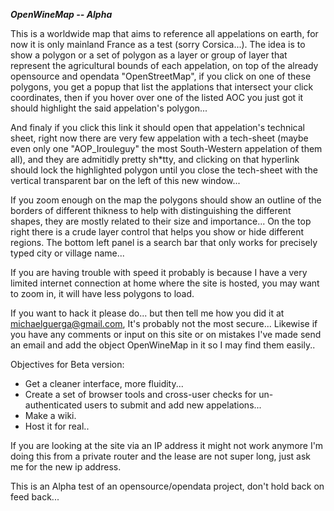 ***OpenWineMap -- Alpha***

This is a worldwide map that aims to reference all appelations on earth, for now it is only mainland France as a test (sorry Corsica...).
The idea is to show a polygon or a set of polygon as a layer or group of layer that represent the agricultural bounds of each appelation, on top of the already opensource and opendata "OpenStreetMap", if you click on one of these polygons, you get a popup that list the applations that intersect your click coordinates, then if you hover over one of the listed AOC you just got it should highlight the said appelation's polygon...

And finaly if you click this link it should open that appelation's technical sheet, right now there are very few appelation with a tech-sheet (maybe even only one "AOP_Irouleguy" the most South-Western appelation of them all), and they are admitidly pretty sh\*tty, and clicking on that hyperlink should lock the highlighted polygon until you close the tech-sheet with the vertical transparent bar on the left of this new window...

If you zoom enough on the map the polygons should show an outline of the borders of different thikness to help with distinguishing the different shapes, they are mostly related to their size and importance... On the top right there is a crude layer control that helps you show or hide different regions. The bottom left panel is a search bar that only works for precisely typed city or village name...

If you are having trouble with speed it probably is because I have a very limited internet connection at home where the site is hosted, you may want to zoom in, it will have less polygons to load.

If you want to hack it please do... but then tell me how you did it at michaelguerga@gmail.com, It's probably not the most secure... Likewise if you have any comments or input on this site or on mistakes I've made send an email and add the object OpenWineMap in it so I may find them easily..

Objectives for Beta version: 
 - Get a cleaner interface, more fluidity...
 - Create a set of browser tools and cross-user checks for un-authenticated users to submit and add new appelations...
 - Make a wiki.
 - Host it for real..

If you are looking at the site via an IP address it might not work anymore I'm doing this from a private router and the lease are not super long, just ask me for the new ip address.

This is an Alpha test of an opensource/opendata project, don't hold back on feed back...
